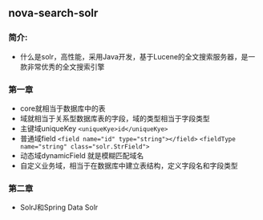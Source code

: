 ## nova-search-solr

### 简介:
* 什么是solr，高性能，采用Java开发，基于Lucene的全文搜索服务器，是一款非常优秀的全文搜索引擎

### 第一章
* core就相当于数据库中的表
* 域就相当于关系型数据库表的字段，域的类型相当于字段类型
* 主键域uniqueKey `<uniqueKye>id</uniqueKye>`
* 普通域field `<field name="id" type="string"></field>`  `<fieldType name="string" class="solr.StrField">`
* 动态域dynamicField 就是模糊匹配域名
* 自定义业务域，相当于在数据库中建立表结构，定义字段名和字段类型

### 第二章
* SolrJ和Spring Data Solr

